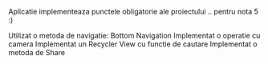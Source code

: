 Aplicatie implementeaza punctele obligatorie ale proiectului .. pentru nota 5 :)

Utilizat o metoda de navigatie: Bottom Navigation
Implementat o operatie cu camera
Implementat un Recycler View cu functie de cautare
Implementat o metoda de Share 
